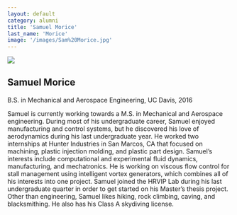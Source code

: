 ```yaml
---
layout: default
category: alumni
title: 'Samuel Morice'
last_name: 'Morice'
image: '/images/Sam%20Morice.jpg'
---
```


<img src="{{ page.image }}">

<h2 class="team-title">Samuel Morice</h2>
<h4 class="team-position"></h4>
<p>B.S. in Mechanical and Aerospace Engineering, UC Davis, 2016</p>
<p>Samuel is currently working towards a M.S. in Mechanical and Aerospace engineering. During most of his undergraduate career, Samuel enjoyed manufacturing and control systems, but he discovered his love of aerodynamics during his last undergraduate year. He worked two internships at Hunter Industries in San Marcos, CA that focused on machining, plastic injection molding, and plastic part design. Samuel’s interests include computational and experimental fluid dynamics, manufacturing, and mechatronics. He is working on viscous flow control for stall management using intelligent vortex generators, which combines all of his interests into one project. Samuel joined the HRVIP Lab during his last undergraduate quarter in order to get started on his Master’s thesis project. Other than engineering, Samuel likes hiking, rock climbing, caving, and blacksmithing. He also has his Class A skydiving license.</p>
<ul class="team-member-other-info"></ul>
